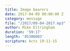 ```yaml
---
title: Image bearers
date: 2017-04-09 00:00:00 Z
category: message
file: "/2017/09-04-2017.mp3"
author: Mike Eltringham
duration: '59:17'
length: '85386083'
scripture: Acts 19:11-15
---
```

